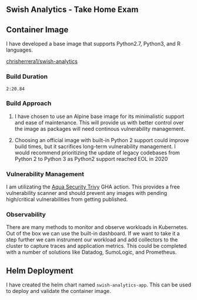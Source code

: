 ## Swish Analytics - Take Home Exam

## Container Image
I have developed a base image that supports Python2.7, Python3, and R languages.

[chrisherrera1/swish-analytics](https://hub.docker.com/r/chrisherrera1/swish-analytics/tags)

### Build Duration
`2:20.84`

### Build Approach
1. I have chosen to use an Alpine base image for its minimalistic support and ease of maintenance. This will provide us with better control over the image as packages will need continous vulnerability management. 

2. Choosing an official image with built-in Python 2 support could improve build times, but it sacrifices long-term vulnerability management. I would recommend prioritizing the update of legacy codebases from Python 2 to Python 3 as Python2 support reached EOL in 2020

### Vulnerability Management

I am utilizating the [Aqua Security Trivy](https://github.com/marketplace/actions/aqua-security-trivy#using-trivy-with-github-code-scanning) GHA action. This provides a free vulnerability scanner and should prevent any images with pending high/critical vulnerabilities from getting published. 

### Observability

There are many methods to monitor and observe workloads in Kubernetes. Out of the box we can use the built-in dashboard. If we want to take it a step further we cam instrument our workload and add collectors to the cluster to capture traces and application metrics. This could be completed with a number of solutions like Datadog, SumoLogic, and Prometheus.

## Helm Deployment

I have created the helm chart named `swish-analytics-app`. This can be used to deploy and validate the container image.

